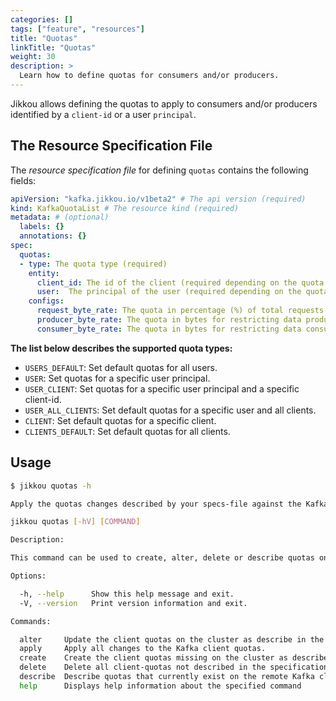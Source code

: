 ```yaml
---
categories: []
tags: ["feature", "resources"] 
title: "Quotas"
linkTitle: "Quotas"
weight: 30
description: >
  Learn how to define quotas for consumers and/or producers.
---
```



Jikkou allows defining the quotas to apply to consumers and/or producers identified by a `client-id` or a user `principal`.

## The Resource Specification File

The _resource specification file_ for defining `quotas` contains the following fields:

```yaml
apiVersion: "kafka.jikkou.io/v1beta2" # The api version (required)
kind: KafkaQuotaList # The resource kind (required)
metadata: # (optional)
  labels: {}
  annotations: {}
spec:
  quotas:
  - type: The quota type (required)
    entity:
      client_id: The id of the client (required depending on the quota type).
      user:  The principal of the user (required depending on the quota type).
    configs:
      request_byte_rate: The quota in percentage (%) of total requests (optional)
      producer_byte_rate: The quota in bytes for restricting data production (optional)
      consumer_byte_rate: The quota in bytes for restricting data consumption (optional)
```

**The list below describes the supported quota types:**

* `USERS_DEFAULT`: Set default quotas for all users.
* `USER`: Set quotas for a specific user principal.
* `USER_CLIENT`: Set quotas for a specific user principal and a specific client-id.
* `USER_ALL_CLIENTS`: Set default quotas for a specific user and all clients.
* `CLIENT`: Set default quotas for a specific client.
* `CLIENTS_DEFAULT`: Set default quotas for all clients.

## Usage

```bash
$ jikkou quotas -h
```

```bash
Apply the quotas changes described by your specs-file against the Kafka cluster you are currently pointing at.

jikkou quotas [-hV] [COMMAND]

Description:

This command can be used to create, alter, delete or describe quotas on a remote Kafka cluster

Options:

  -h, --help      Show this help message and exit.
  -V, --version   Print version information and exit.

Commands:

  alter     Update the client quotas on the cluster as describe in the specification file.
  apply     Apply all changes to the Kafka client quotas.
  create    Create the client quotas missing on the cluster as describe in the specification file.
  delete    Delete all client-quotas not described in the specification file.
  describe  Describe quotas that currently exist on the remote Kafka cluster.
  help      Displays help information about the specified command
```